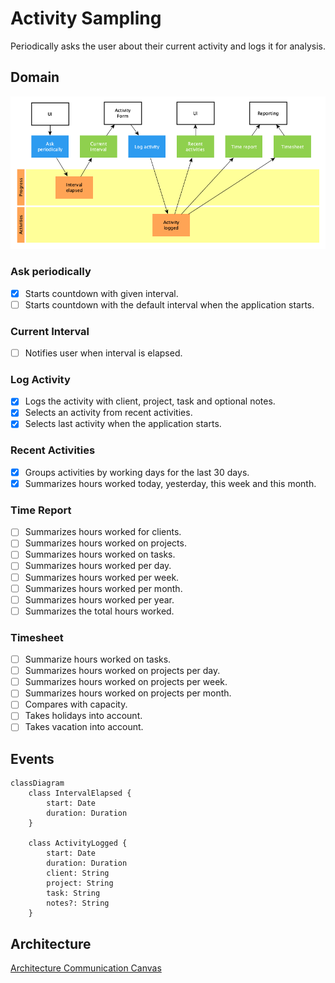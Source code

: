 # Activity Sampling

Periodically asks the user about their current activity and logs it for
analysis.

## Domain

![Domain](domain.png)

### Ask periodically

- [x] Starts countdown with given interval.
- [ ] Starts countdown with the default interval when the application starts.

### Current Interval

- [ ] Notifies user when interval is elapsed.

### Log Activity

- [x] Logs the activity with client, project, task and optional notes.
- [x] Selects an activity from recent activities.
- [x] Selects last activity when the application starts.

### Recent Activities

- [x] Groups activities by working days for the last 30 days.
- [x] Summarizes hours worked today, yesterday, this week and this month.

### Time Report

- [ ] Summarizes hours worked for clients.
- [ ] Summarizes hours worked on projects.
- [ ] Summarizes hours worked on tasks.
- [ ] Summarizes hours worked per day.
- [ ] Summarizes hours worked per week.
- [ ] Summarizes hours worked per month.
- [ ] Summarizes hours worked per year.
- [ ] Summarizes the total hours worked.

### Timesheet

- [ ] Summarize hours worked on tasks.
- [ ] Summarizes hours worked on projects per day.
- [ ] Summarizes hours worked on projects per week.
- [ ] Summarizes hours worked on projects per month.
- [ ] Compares with capacity.
- [ ] Takes holidays into account.
- [ ] Takes vacation into account.

## Events

```mermaid
classDiagram
    class IntervalElapsed {
        start: Date
        duration: Duration
    }

    class ActivityLogged {
        start: Date
        duration: Duration
        client: String
        project: String
        task: String
        notes?: String
    }
```

## Architecture

[Architecture Communication Canvas](https://html-preview.github.io/?url=https://github.com/falkoschumann/activity-sampling-ts/blob/main/doc/acc.html)
